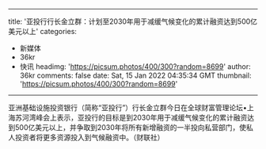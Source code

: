 
---
title: '亚投行行长金立群：计划至2030年用于减缓气候变化的累计融资达到500亿美元以上'
categories: 
 - 新媒体
 - 36kr
 - 快讯
headimg: 'https://picsum.photos/400/300?random=8699'
author: 36kr
comments: false
date: Sat, 15 Jan 2022 04:35:34 GMT
thumbnail: 'https://picsum.photos/400/300?random=8699'
---

<div>   
亚洲基础设施投资银行（简称“亚投行”）行长金立群今日在全球财富管理论坛•上海苏河湾峰会上表示，亚投行的目标是到2030年用于减缓气候变化的累计融资达到500亿美元以上，并争取到2030年将所有新增融资的一半投向私营部门，使私人投资者将更多资源投入到气候融资中。（财联社）  
</div>
            